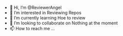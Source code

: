 - 👋 Hi, I’m @ReviewerAngel
- 👀 I’m interested in Reviewing Repos
- 🌱 I’m currently learning Hoe to review
- 💞️ I’m looking to collaborate on Nothing at the moment
- 📫 How to reach me ...

<!---
ReviewerAngel/ReviewerAngel is a ✨ special ✨ repository because its `README.md` (this file) appears on your GitHub profile.
You can click the Preview link to take a look at your changes.
--->
